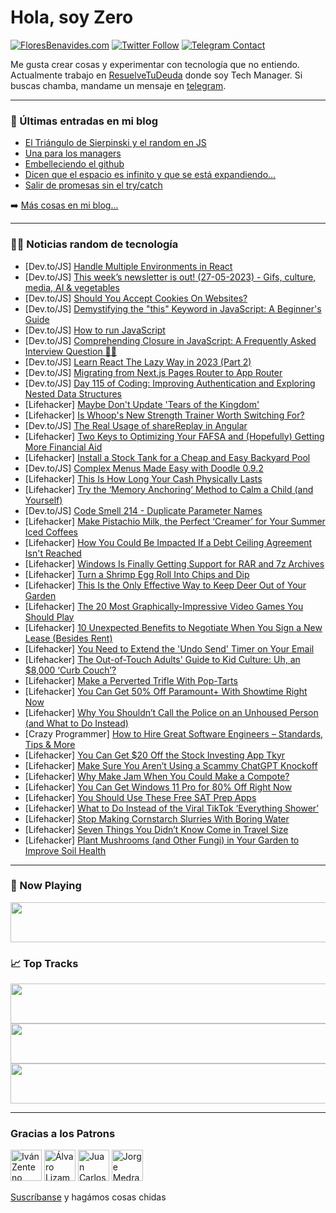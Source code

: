 # Hola, soy Zero

[![FloresBenavides.com](https://img.shields.io/website?down_message=oops&label=MiBlog&style=for-the-badge&up_message=online&url=https%3A%2F%2Ffloresbenavides.com)](https://floresbenavides.com) [![Twitter Follow](https://img.shields.io/twitter/follow/ZeroDragon?color=%231DA1F2&label=Follow&logo=twitter&logoColor=ffffff&style=for-the-badge)](https://twitter.com/zerodragon) [![Telegram Contact](https://img.shields.io/badge/escr%C3%ADbeme-ZeroDragon-%2326A5E4?style=for-the-badge&logo=telegram)](https://t.me/zerodragon)

Me gusta crear cosas y experimentar con tecnología que no entiendo.
Actualmente trabajo en [ResuelveTuDeuda](http://github.com/resuelve) donde soy Tech Manager.
Si buscas chamba, mandame un mensaje en [telegram](https://t.me/zerodragon).

---

### 📕 Últimas entradas en mi blog
<!-- BLOG-POST-LIST:START -->
- [El Triángulo de Sierpinski y el random en JS](https://floresbenavides.com/el-triangulo-de-sierpinski-y-el-random-en-js/)
- [Una para los managers](https://floresbenavides.com/una-para-los-managers/)
- [Embelleciendo el github](https://floresbenavides.com/embelleciendo-el-github/)
- [Dicen que el espacio es infinito y que se está expandiendo…](https://floresbenavides.com/dicen-que-el-espacio-es-infinito-y-que-se-esta-expandiendo/)
- [Salir de promesas sin el try/catch](https://floresbenavides.com/salir-de-promesas-sin-el-try-catch/)
<!-- BLOG-POST-LIST:END -->

➡️ [Más cosas en mi blog...](https://floresbenavides.com)

---

### 👨‍💻 Noticias random de tecnología
<!-- TECH-POSTS:START -->
- [Dev.to/JS] [Handle Multiple Environments in React](https://dev.to/mohammadfaisal/handle-multiple-environments-in-react-lj9)
- [Dev.to/JS] [This week’s newsletter is out! &lpar;27-05-2023&rpar; - Gifs, culture, media, AI &amp; vegetables](https://dev.to/mjgs/this-weeks-newsletter-is-out-27-05-2023-gifs-culture-media-ai-vegetables-3o0n)
- [Dev.to/JS] [Should You Accept Cookies On Websites?](https://dev.to/xplodivity/should-you-accept-cookies-on-websites-57f3)
- [Dev.to/JS] [Demystifying the &quot;this&quot; Keyword in JavaScript: A Beginner&#39;s Guide](https://dev.to/danities316/demystifying-the-this-keyword-in-javascript-a-beginners-guide-1hnc)
- [Dev.to/JS] [How to run JavaScript](https://dev.to/mrizwanashiq/how-to-run-javascript-2nfn)
- [Dev.to/JS] [Comprehending Closure in JavaScript: A Frequently Asked Interview Question 🚀🔥](https://dev.to/arjuncodess/comprehending-closure-in-javascript-a-frequently-asked-interview-question-43n3)
- [Dev.to/JS] [Learn React The Lazy Way in 2023 &lpar;Part 2&rpar;](https://dev.to/scofieldidehen/learn-react-the-lazy-way-in-2023-part-2-3ddp)
- [Dev.to/JS] [Migrating from Next.js Pages Router to App Router](https://dev.to/albac/migrating-to-nextjs-app-router-a-comprehensive-guide-5dak)
- [Dev.to/JS] [Day 115 of Coding: Improving Authentication and Exploring Nested Data Structures](https://dev.to/arashjangali/day-115-of-coding-improving-authentication-and-exploring-nested-data-structures-2jpn)
- [Lifehacker] [Maybe Don&#39;t Update &#39;Tears of the Kingdom&#39;](https://lifehacker.com/maybe-dont-update-tears-of-the-kingdom-1850479467)
- [Lifehacker] [Is Whoop&#39;s New Strength Trainer Worth Switching For?](https://lifehacker.com/is-whoops-new-strength-trainer-worth-switching-for-1850477196)
- [Dev.to/JS] [The Real Usage of shareReplay in Angular](https://dev.to/krivanek06/the-real-usage-of-sharereplay-in-angular-4fpa)
- [Lifehacker] [Two Keys to Optimizing Your FAFSA and &lpar;Hopefully&rpar; Getting More Financial Aid](https://lifehacker.com/two-keys-to-optimizing-your-fafsa-and-hopefully-getti-1850480093)
- [Lifehacker] [Install a Stock Tank for a Cheap and Easy Backyard Pool](https://lifehacker.com/install-a-stock-tank-for-a-cheap-and-easy-backyard-pool-1850478309)
- [Dev.to/JS] [Complex Menus Made Easy with Doodle 0.9.2](https://dev.to/pusolito/complex-menus-made-easy-with-doodle-092-4afm)
- [Lifehacker] [This Is How Long Your Cash Physically Lasts](https://lifehacker.com/this-is-how-long-your-cash-physically-lasts-1850479624)
- [Lifehacker] [Try the ‘Memory Anchoring’ Method to Calm a Child &lpar;and Yourself&rpar;](https://lifehacker.com/try-the-memory-anchoring-method-to-calm-a-child-and-1850477252)
- [Dev.to/JS] [Code Smell 214 - Duplicate Parameter Names](https://dev.to/mcsee/code-smell-214-duplicate-parameter-names-4a81)
- [Lifehacker] [Make Pistachio Milk, the Perfect ‘Creamer’ for Your Summer Iced Coffees](https://lifehacker.com/pistachio-milk-is-the-perfect-creamer-for-your-summer-1850480319)
- [Lifehacker] [How You Could Be Impacted If a Debt Ceiling Agreement Isn&#39;t Reached](https://lifehacker.com/how-you-could-be-impacted-if-a-debt-ceiling-agreement-i-1850480034)
- [Lifehacker] [Windows Is Finally Getting Support for RAR and 7z Archives](https://lifehacker.com/windows-is-finally-getting-support-for-rar-and-7z-archi-1850478854)
- [Lifehacker] [Turn a Shrimp Egg Roll Into Chips and Dip](https://lifehacker.com/turn-a-shrimp-egg-roll-into-chips-and-dip-1850477321)
- [Lifehacker] [This Is the Only Effective Way to Keep Deer Out of Your Garden](https://lifehacker.com/this-is-the-only-effective-way-to-keep-deer-out-of-your-1850479518)
- [Lifehacker] [The 20 Most Graphically-Impressive Video Games You Should Play](https://lifehacker.com/the-20-most-graphically-impressive-video-games-you-shou-1850478080)
- [Lifehacker] [10 Unexpected Benefits to Negotiate When You Sign a New Lease &lpar;Besides Rent&rpar;](https://lifehacker.com/10-unexpected-benefits-to-negotiate-when-you-sign-a-new-1850477938)
- [Lifehacker] [You Need to Extend the &#39;Undo Send&#39; Timer on Your Email](https://lifehacker.com/you-need-to-extend-the-undo-send-timer-on-your-email-1850476984)
- [Lifehacker] [The Out-of-Touch Adults&#39; Guide to Kid Culture: Uh, an $8,000 ‘Curb Couch’?](https://lifehacker.com/the-out-of-touch-adults-guide-to-kid-culture-uh-an-8-1850471833)
- [Lifehacker] [Make a Perverted Trifle With Pop-Tarts](https://lifehacker.com/make-a-perverted-trifle-with-pop-tarts-1850477191)
- [Lifehacker] [You Can Get 50% Off Paramount+ With Showtime Right Now](https://lifehacker.com/you-can-get-50-off-paramount-with-showtime-right-now-1850478221)
- [Lifehacker] [Why You Shouldn’t Call the Police on an Unhoused Person &lpar;and What to Do Instead&rpar;](https://lifehacker.com/why-you-shouldn-t-call-the-police-on-an-unhoused-person-1850344587)
- [Crazy Programmer] [How to Hire Great Software Engineers – Standards, Tips &amp; More](https://www.thecrazyprogrammer.com/2023/05/how-to-hire-great-software-engineers.html)
- [Lifehacker] [You Can Get $20 Off the Stock Investing App Tkyr](https://lifehacker.com/you-can-get-20-off-the-stock-investing-app-tkyr-1850470510)
- [Lifehacker] [Make Sure You Aren’t Using a Scammy ChatGPT Knockoff](https://lifehacker.com/make-sure-you-aren-t-using-a-scammy-chatgpt-knockoff-1850474718)
- [Lifehacker] [Why Make Jam When You Could Make a Compote?](https://lifehacker.com/why-make-jam-when-you-could-make-a-compote-1850476917)
- [Lifehacker] [You Can Get Windows 11 Pro for 80% Off Right Now](https://lifehacker.com/you-can-get-windows-11-pro-for-80-off-right-now-1850470393)
- [Lifehacker] [You Should Use These Free SAT Prep Apps](https://lifehacker.com/you-should-use-these-free-sat-prep-apps-1850475748)
- [Lifehacker] [What to Do Instead of the Viral TikTok ‘Everything Shower’](https://lifehacker.com/what-to-do-instead-of-the-viral-tiktok-everything-show-1850475548)
- [Lifehacker] [Stop Making Cornstarch Slurries With Boring Water](https://lifehacker.com/stop-making-cornstarch-slurries-with-boring-water-1850475949)
- [Lifehacker] [Seven Things You Didn’t Know Come in Travel Size](https://lifehacker.com/seven-things-you-didn-t-know-come-in-travel-size-1850475233)
- [Lifehacker] [Plant Mushrooms &lpar;and Other Fungi&rpar; in Your Garden to Improve Soil Health](https://lifehacker.com/plant-mushrooms-and-other-fungi-in-your-garden-to-imp-1850473472)<!-- TECH-POSTS:END -->

---

### 🎵 Now Playing
<a href="https://spotify-now-playing-dun.vercel.app/now-playing?open"><img src="https://spotify-now-playing-dun.vercel.app/now-playing" width="540" height="64"></a>

### 📈 Top Tracks
<a href="https://spotify-now-playing-dun.vercel.app/top-tracks?i=1&open"><img src="https://spotify-now-playing-dun.vercel.app/top-tracks?i=1" width="540" height="64"></a>
<a href="https://spotify-now-playing-dun.vercel.app/top-tracks?i=2&open"><img src="https://spotify-now-playing-dun.vercel.app/top-tracks?i=2" width="540" height="64"></a>
<a href="https://spotify-now-playing-dun.vercel.app/top-tracks?i=3&open"><img src="https://spotify-now-playing-dun.vercel.app/top-tracks?i=3" width="540" height="64"></a>

---

### Gracias a los Patrons
[<img src="https://avatars.githubusercontent.com/u/243380?v=4" alt="Iván Zenteno" width="50px">](https://github.com/k001) [<img src="https://avatars.githubusercontent.com/u/19955639?v=4" alt="Álvaro Lizama" width="50px">](https://github.com/alvarolizama) [<img src="https://avatars.githubusercontent.com/u/2718753?v=4" alt="Juan Carlos Ruiz" width="50px">](https://github.com/JuanCrg90) [<img src="https://avatars.githubusercontent.com/u/37025?v=4" alt="Jorge Medrano" width="50px">](https://github.com/h1pp1e) 

[Suscríbanse](https://www.patreon.com/zerodragon) y hagámos cosas chidas
